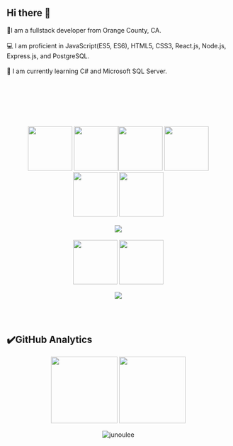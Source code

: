 ## Hi there 👋

🔭I am a fullstack developer from Orange County, CA.</br></br>💻 I am proficient in JavaScript(ES5, ES6), HTML5, CSS3, React.js, Node.js, Express.js, and PostgreSQL. </br></br>🌱 I am currently learning C# and Microsoft SQL Server.</br></br>
<br>
<br>
<br>
<br>
<br>
<p align="center">

  <img src="https://media3.giphy.com/media/ln7z2eWriiQAllfVcn/200w.webp" width="100">
  <img src="https://i.giphy.com/media/eNAsjO55tPbgaor7ma/200w.webp" width="100"><img src="https://camo.githubusercontent.com/8a0fd75d44546539fbf2a608ae3f608055e0122c8f03b27439c7ab4ceca23629/68747470733a2f2f6d69722d73332d63646e2d63662e626568616e63652e6e65742f70726f6a6563745f6d6f64756c65732f6d61785f313230302f36323263613035323037313736312e353930333465373461626233362e676966" width="100">
  <img src="https://camo.githubusercontent.com/667a1b5f72fd3bea2f990da4a75cd30b92899281133f8b3cd2d9d6dbfe3d39b2/68747470733a2f2f6d656469612e67697068792e636f6d2f6d656469612f51737347456d706b79454f684243623765312f67697068792e676966" width="100">
  <img src="https://i.giphy.com/media/KzJkzjggfGN5Py6nkT/200.webp" width="100">
  <img src="https://i.giphy.com/media/IdyAQJVN2kVPNUrojM/200.webp" width="100"><br><br>
  <img src="https://camo.githubusercontent.com/936a08778c7e4885053d148c07bbd2339dfbdd80/68747470733a2f2f6665726f73732e6e65742f782f6e6f6465322e676966" /><br><br>
    <img src="https://camo.githubusercontent.com/56dc1b1358c157326568eb4b6b1b10cb0c572805ef6aaeb699d776778f913717/68747470733a2f2f6d65646961312e67697068792e636f6d2f6d656469612f454b356e423677514b4b4e38366a374757782f67697068792e6769663f6369643d373930623736313133666436356139333836646166366232626438363438373838343632376664666466316135393761267269643d67697068792e6769662663743d73" width="100">
  <img src="https://camo.githubusercontent.com/1570d27badfb7d7f31ca02a1357d859a445a4b944a21b9c40a3f7be7f7f57d01/68747470733a2f2f6d656469612e67697068792e636f6d2f6d656469612f43454874464833724a3678646842554b49542f67697068792e676966" width="100">
</p>
<p align="center">
<a target="_blank" href="https://www.linkedin.com/in/junoulee/">
<img src="https://img.shields.io/badge/LinkedIn-0077B5?style=for-the-badge&logo=linkedin&logoColor=white"></a>
</p>
<br>
<br>


## ✔️GitHub Analytics

<p align="center" >
<a href="https://github.com/junoulee">
 <img height="150em" align:"center"  src="https://github-readme-stats-eight-theta.vercel.app/api?username=junoulee&show_icons=true&theme=algolia&include_all_commits=true&count_private=true"/></a>
  <a href="https://github.com/junoulee"><img height="150em" align:"center" src="https://github-readme-stats-eight-theta.vercel.app/api/top-langs/?username=junoulee&layout=compact&langs_count=8&theme=algolia"/>
</a>
</p>

<p align="center"> <img src="https://komarev.com/ghpvc/?username=junoulee&label=Profile%20views&color=0e75b6&style=flat" alt="junoulee" /></p>
